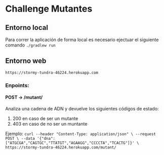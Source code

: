 # Challenge Mutantes

## Entorno local
Para correr la aplicación de forma local es necesario ejectuar el siguiente comando `./gradlew run`

## Entorno web
`https://stormy-tundra-46224.herokuapp.com`

### Enpoints:
#### POST -> /mutant/
Analiza una cadena de ADN y devuelve los siguientes códigos de estado:
1. 200 en caso de ser un mutante
2. 403 en caso de no ser un muntante

Ejemplo: `curl --header "Content-Type: application/json" \
             --request POST \
             --data '{"dna":["ATGCGA","CAGTGC","TTATGT","AGAAGG","CCCCTA","TCACTG"]}' \
             https://stormy-tundra-46224.herokuapp.com/mutant/` 